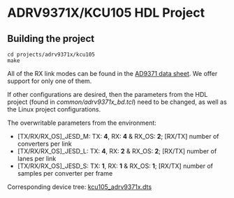 # ADRV9371X/KCU105 HDL Project

## Building the project

```
cd projects/adrv9371x/kcu105
make
```

All of the RX link modes can be found in the [AD9371 data sheet](https://www.analog.com/media/en/technical-documentation/data-sheets/AD9371.pdf). We offer support for only one of them.

If other configurations are desired, then the parameters from the HDL project (found in *common/adrv9371x_bd.tcl*) need to be changed, as well as the Linux project configurations.

The overwritable parameters from the environment:

- [TX/RX/RX_OS]_JESD_M: TX: **4**, RX: **4** & RX_OS: **2**; [RX/TX] number of converters per link
- [TX/RX/RX_OS]_JESD_L: TX: **4**, RX: **2** & RX_OS: **2**; [RX/TX] number of lanes per link
- [TX/RX/RX_OS]_JESD_S: TX: **1**, RX: **1** & RX_OS: **1**; [RX/TX] number of samples per converter per frame

Corresponding device tree: [kcu105_adrv9371x.dts](https://github.com/analogdevicesinc/linux/blob/main/arch/microblaze/boot/dts/kcu105_adrv9371x.dts)
